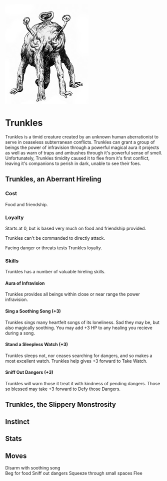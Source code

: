 ![Trunkles](/images/trunkles.jpg?raw=true)

# Trunkles

Trunkles is a timid creature created by an unknown human aberrationist to serve in ceaseless subterranean conflicts. Trunkles can grant a group of beings the power of infravision through a powerful magical aura it projects as well as warn of traps and ambushes through it's powerful sense of smell. Unfortunately, Trunkles timidity caused it to flee from it's first conflict, leaving it's companions to perish in dark, unable to see their foes. 

## Trunkles, an Aberrant Hireling

### Cost
 
Food and friendship.

### Loyalty

Starts at 0, but is based very much on food and friendship provided.

Trunkles can't be commanded to directly attack.

Facing danger or threats tests Trunkles loyalty. 

### Skills

Trunkles has a number of valuable hireling skills.  

#### Aura of Infravision

Trunkles provides all beings within close or near range the power infravision. 

#### Sing a Soothing Song (+3)

Trunkles sings many heartfelt songs of its loneliness. Sad they may be, but also magically soothing. You may add +3 HP to any healing you recieve during a song.
  
#### Stand a Sleepless Watch (+3)

Trunkles sleeps not, nor ceases searching for dangers, and so makes a most excellent watch. Trunkles help gives +3 forward to Take Watch.  

#### Sniff Out Dangers (+3)

Trunkles will warn those it treat it with kindness of pending dangers. Those so blessed may take +3 forward to Defy those Dangers.

## Trunkles, the Slippery Monstrosity

## Instinct


## Stats


## Moves
Disarm with soothing song   
Beg for food 
Sniff out dangers
Squeeze through small spaces 
Flee
